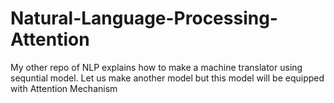 # Natural-Language-Processing-Attention

My other repo of NLP explains how to make a machine translator using sequntial model.
Let us make another model but this model will be equipped with Attention Mechanism
